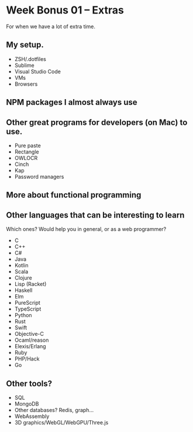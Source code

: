 # Week Bonus 01 – Extras

For when we have a lot of extra time.

## My setup.

* ZSH/.dotfiles
* Sublime
* Visual Studio Code
* VMs
* Browsers

## NPM packages I almost always use

## Other great programs for developers (on Mac) to use.

* Pure paste
* Rectangle
* OWLOCR
* Cinch
* Kap
* Password managers

## More about functional programming

## Other languages that can be interesting to learn

Which ones? Would help you in general, or as a web programmer?

* C
* C++
* C#
* Java
* Kotlin
* Scala
* Clojure
* Lisp (Racket)
* Haskell
* Elm
* PureScript
* TypeScript
* Python
* Rust
* Swift
* Objective-C
* Ocaml/reason
* Elexis/Erlang
* Ruby
* PHP/Hack
* Go

## Other tools?
* SQL
* MongoDB
* Other databases? Redis, graph...
* WebAssembly
* 3D graphics/WebGL/WebGPU/Three.js
